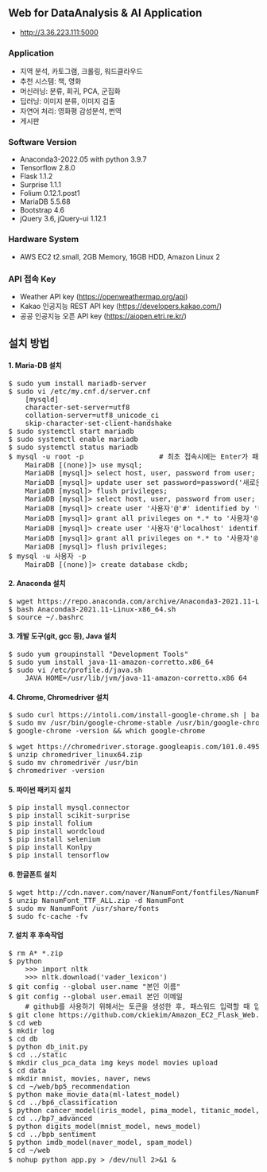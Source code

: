 ## Web for DataAnalysis & AI Application
- http://3.36.223.111:5000

### Application
- 지역 분석, 카토그램, 크롤링, 워드클라우드
- 추천 시스템: 책, 영화
- 머신러닝: 분류, 회귀, PCA, 군집화
- 딥러닝: 이미지 분류, 이미지 검출
- 자연어 처리: 영화평 감성분석, 번역
- 게시판

### Software Version
- Anaconda3-2022.05 with python 3.9.7
- Tensorflow 2.8.0
- Flask 1.1.2
- Surprise 1.1.1
- Folium 0.12.1.post1
- MariaDB 5.5.68
- Bootstrap 4.6
- jQuery 3.6, jQuery-ui 1.12.1

### Hardware System
- AWS EC2 t2.small, 2GB Memory, 16GB HDD, Amazon Linux 2

### API 접속 Key 
- Weather API key (https://openweathermap.org/api)
- Kakao 인공지능 REST API key (https://developers.kakao.com/)
- 공공 인공지능 오픈 API key (https://aiopen.etri.re.kr/)

## 설치 방법
#### 1. Maria-DB 설치
<pre>
$ sudo yum install mariadb-server
$ sudo vi /etc/my.cnf.d/server.cnf
    [mysqld]
    character-set-server=utf8
    collation-server=utf8_unicode_ci
    skip-character-set-client-handshake
$ sudo systemctl start mariadb
$ sudo systemctl enable mariadb
$ sudo systemctl status mariadb
$ mysql -u root -p                  # 최초 접속시에는 Enter가 패스워드
    MairaDB [(none)]> use mysql;
    MariaDB [mysql]> select host, user, password from user;
    MariaDB [mysql]> update user set password=password('새로운 비밀번호') where user='root';
    MariaDB [mysql]> flush privileges;
    MariaDB [mysql]> select host, user, password from user;
    MariaDB [mysql]> create user '사용자'@'#' identified by '비밀번호';
    MariaDB [mysql]> grant all privileges on *.* to '사용자'@'#';
    MariaDB [mysql]> create user '사용자'@'localhost' identified by '비밀번호';
    MariaDB [mysql]> grant all privileges on *.* to '사용자'@'localhost';
    MariaDB [mysql]> flush privileges;
$ mysql -u 사용자 -p
    MairaDB [(none)]> create database ckdb;
</pre>

#### 2. Anaconda 설치
<pre>
$ wget https://repo.anaconda.com/archive/Anaconda3-2021.11-Linux-x86_64.sh
$ bash Anaconda3-2021.11-Linux-x86_64.sh
$ source ~/.bashrc
</pre>

#### 3. 개발 도구(git, gcc 등), Java 설치
<pre>
$ sudo yum groupinstall "Development Tools"
$ sudo yum install java-11-amazon-corretto.x86_64
$ sudo vi /etc/profile.d/java.sh
    JAVA_HOME=/usr/lib/jvm/java-11-amazon-corretto.x86_64
</pre>

#### 4. Chrome, Chromedriver 설치
<pre>
$ sudo curl https://intoli.com/install-google-chrome.sh | bash
$ sudo mv /usr/bin/google-chrome-stable /usr/bin/google-chrome
$ google-chrome -version && which google-chrome

$ wget https://chromedriver.storage.googleapis.com/101.0.4951.41/chromedriver_linux64.zip
$ unzip chromedriver_linux64.zip
$ sudo mv chromedriver /usr/bin
$ chromedriver -version
</pre>

#### 5. 파이썬 패키지 설치
<pre>
$ pip install mysql.connector
$ pip install scikit-surprise
$ pip install folium
$ pip install wordcloud
$ pip install selenium
$ pip install Konlpy
$ pip install tensorflow
</pre>

#### 6. 한글폰트 설치
<pre>
$ wget http://cdn.naver.com/naver/NanumFont/fontfiles/NanumFont_TTF_ALL.zip
$ unzip NanumFont_TTF_ALL.zip -d NanumFont
$ sudo mv NanumFont /usr/share/fonts
$ sudo fc-cache -fv
</pre>

#### 7. 설치 후 후속작업
<pre>
$ rm A* *.zip
$ python
    >>> import nltk
    >>> nltk.download('vader_lexicon')
$ git config --global user.name "본인 이름"
$ git config --global user.email 본인 이메일
    # github를 사용하기 위해서는 토큰을 생성한 후, 패스워드 입력할 때 입력해야 함
$ git clone https://github.com/ckiekim/Amazon_EC2_Flask_Web.git web
$ cd web
$ mkdir log                                                 # logging.json upload
$ cd db                                                     # mysql.json upload
$ python db_init.py
$ cd ../static
$ mkdir clus_pca_data img keys model movies upload          # img, keys, movies data upload
$ cd data
$ mkdir mnist, movies, naver, news                          # mnist, movies, naver, news data upload
$ cd ~/web/bp5_recommendation
$ python make_movie_data(ml-latest_model)
$ cd ../bp6_classification
$ python cancer_model(iris_model, pima_model, titanic_model, wine_model)
$ cd ../bp7_advanced
$ python digits_model(mnist_model, news_model)
$ cd ../bpb_sentiment
$ python imdb_model(naver_model, spam_model)
$ cd ~/web
$ nohup python app.py > /dev/null 2>&1 &                    # 프로그램 실행
</pre>